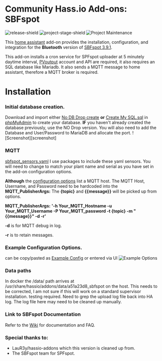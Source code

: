 # Community Hass.io Add-ons: SBFspot

![release-shield] ![project-stage-shield] ![Project Maintenance][maintenance-shield]

This [home assistant](https://www.home-assistant.io/getting-started/) add-on provides the installation, configuration, and integration for the **Bluetooth** version of [SBFspot 3.9.1](https://github.com/habuild/hassio-addons/tree/master/sbfspot).

This add-on installs a cron service for SPFspot uploader at 5 minutely daytime interval, [PVoutput](https://pvoutput.org/) account and API are required, it also requires an SQL database like Mariadb. 
It also sends a MQTT message to home assistant, therefore a MQTT broker is required.

# Installation

### Initial database creation.
Download and import either [No DB Drop create](https://github.com/habuild/hassio-addons/blob/master/sbfspot/CreateMySQLDB_no_drop.sql) **or** [Create My SQL.sql](https://github.com/SBFspot/SBFspot/blob/master/SBFspot/CreateMySQLDB.sql) in [phpMyAdmin](https://github.com/hassio-addons/addon-phpmyadmin) to create your database. **IF** you haven't already created the database previously, use the NO Drop version. You will also need to add the Database and User/Password to MariaDB and allocate the port.
![Screenshot][screenshot]

### MQTT 
[sbfspot_sensors.yaml](https://github.com/habuild/hassio-addons/blob/master/sbfspot/sbfspot_sensors.yaml) I use packages to include these yaml sensors. You will need to change to match your plant name and serial as you have set in the add-on configuration options. 

**Although** the [configuration options](https://github.com/habuild/hassio-addons/blob/master/sbfspot/Example_Config.yaml) list a MQTT host. The MQTT Host, Username, and Password need to be hardcoded into the **MQTT_PublisherArgs:** The **{topic}** and **{{message}}** will be picked up from options. 

**MQTT_PublisherArgs:** **'-h Your_MQTT_Hostname -u Your_MQTT_Username -P Your_MQTT_password -t {topic} -m "{{message}}" -d -r'**

**-d** is for MQTT debug in log.

**-r** is to retain messages.


### Example Configuration Options.
can be copy/pasted as [Example Config](https://github.com/habuild/hassio-addons/blob/master/sbfspot/Example_Config.yaml) or entered via UI 
![Example Options](https://github.com/habuild/hassio-addons/blob/master/images/Example_config_png.PNG) 

### Data paths 
In docker the /data/ path arrives at /usr/share/hassio/addons/data/a51a23d8_sbfspot	on the host. This needs to be corrected, I am not sure if this will work on a standard supervisor installation. testing required. Need to grep the upload log file back into HA log. The log file here may need to be cleaned up manually.

### **Link to SBFspot Documentation**
Refer to the [Wiki](https://github.com/SBFspot/SBFspot/wiki) for documentation and FAQ.

### **Special thanks to:**
* LauR3y/hassio-addons which this version is cleaned up from.
* The SBFspot team for SPFspot.



[release]: https://github.com/habuild/hassio-addons/tree/master/sbfspot/v2022.1.1
[release-shield]: https://img.shields.io/badge/version-v2022.1.1-blue.svg
[project-stage-shield]: https://img.shields.io/badge/project%20stage-experimental-yellow.svg
[maintenance-shield]: https://img.shields.io/maintenance/yes/2022.svg
